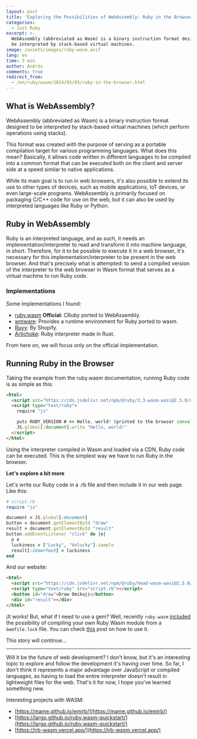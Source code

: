 ```yaml
---
layout: post
title: 'Exploring the Possibilities of WebAssembly: Ruby in the Browser'
categories:
  - Just Ruby
excerpt: >-
  WebAssembly (abbreviated as Wasm) is a binary instruction format designed to
  be interpreted by stack-based virtual machines.
image: /assets/images/ruby-wasm.avif
lang: en
time: 3 min
author: Andrés
comments: true
redirect_from:
  - /en/ruby/wasm/2024/03/03/ruby-in-the-browser.html
---
```

## What is WebAssembly?

WebAssembly (abbreviated as Wasm) is a binary instruction format designed to be interpreted by stack-based virtual machines (which perform operations using stacks).

This format was created with the purpose of serving as a portable compilation target for various programming languages. What does this mean? Basically, it allows code written in different languages to be compiled into a common format that can be executed both on the client and server side at a speed similar to native applications.

While its main goal is to run in web browsers, it's also possible to extend its use to other types of devices, such as mobile applications, IoT devices, or even large-scale programs. WebAssembly is primarily focused on packaging C/C++ code for use on the web, but it can also be used by interpreted languages like Ruby or Python.

## Ruby in WebAssembly

Ruby is an interpreted language, and as such, it needs an implementation/interpreter to read and transform it into machine language, in short. Therefore, for it to be possible to execute it in a web browser, it's necessary for this implementation/interpreter to be present in the web browser. And that's precisely what is attempted: to send a compiled version of the interpreter to the web browser in Wasm format that serves as a virtual machine to run Ruby code.

### Implementations

Some implementations I found:

- [ruby.wasm](https://github.com/ruby/ruby.wasm/) **Official**: CRuby ported to WebAssembly.
- [wmware](https://github.com/vmware-labs/webassembly-language-runtimes/tree/main/ruby): Provides a runtime environment for Ruby ported to wasm.
- [Ruvy](https://github.com/Shopify/ruvy): By Shopify.
- [Artichoke](https://www.artichokeruby.org/): Ruby interpreter made in Rust.

From here on, we will focus only on the official implementation.

## Running Ruby in the Browser

Taking the example from the ruby.wasm documentation, running Ruby code is as simple as this:

```html
<html>
  <script src="https://cdn.jsdelivr.net/npm/@ruby/3.3-wasm-wasi@2.5.0/dist/browser.script.iife.js"></script>
  <script type="text/ruby">
    require "js"

    puts RUBY_VERSION # => Hello, world! (printed to the browser console)
    JS.global[:document].write "Hello, world!"
  </script>
</html>
```

Using the interpreter compiled in Wasm and loaded via a CDN, Ruby code can be executed. This is the simplest way we have to run Ruby in the browser.

**Let's explore a bit more**

Let's write our Ruby code in a .rb file and then include it in our web page. Like this:

```ruby
# script.rb
require "js"

document = JS.global[:document]
button = document.getElementById "draw"
result = document.getElementById "result"
button.addEventListener "click" do |e|
  p e
  luckiness = ["Lucky", "Unlucky"].sample
  result[:innerText] = luckiness
end
```

And our website:

```html
<html>
  <script src="https://cdn.jsdelivr.net/npm/@ruby/head-wasm-wasi@2.5.0/dist/browser.script.iife.js"></script>
  <script type="text/ruby" src="script.rb"></script>
  <button id="draw">Draw Omikuji</button>
  <div id="result"></div>
</html>
```

¡It works! But, what if I need to use a gem? Well, recently `ruby.wasm` [included](https://github.com/ruby/ruby.wasm/pull/358) the possibility of compiling your own Ruby Wasm module from a `Gemfile.lock` file. You can check [this](https://evilmartians.com/chronicles/first-steps-with-ruby-wasm-or-building-ruby-next-playground) post on how to use it.

This story will continue...

---

Will it be the future of web development? I don't know, but it's an interesting topic to explore and follow the development it's having over time. So far, I don't think it represents a major advantage over JavaScript or compiled languages, as having to load the entire interpreter doesn't result in lightweight files for the web. That's it for now, I hope you've learned something new.

Interesting projects with WASM:

- [https://mame.github.io/emirb/](https://mame.github.io/emirb/)
- [https://largo.github.io/ruby.wasm-quickstart/](https://largo.github.io/ruby.wasm-quickstart/)
- [https://irb-wasm.vercel.app/](https://irb-wasm.vercel.app/)

